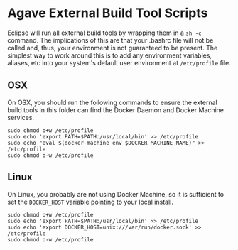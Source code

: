 # Agave External Build Tool Scripts

Eclipse will run all external build tools by wrapping them in a `sh -c` command. The implications of this are that your .bashrc file will not be called and, thus, your environment is not guaranteed to be present. The simplest way to work around this is to add any environment variables, aliases, etc into your system's default user environment at `/etc/profile` file.

## OSX

On OSX, you should run the following commands to ensure the external build tools in this folder can find the Docker Daemon and Docker Machine services.

```
sudo chmod o+w /etc/profile
sudo echo 'export PATH=$PATH:/usr/local/bin' >> /etc/profile
sudo echo "eval $(docker-machine env $DOCKER_MACHINE_NAME)" >> /etc/profile
sudo chmod o-w /etc/profile
```

## Linux

On Linux, you probably are not using Docker Machine, so it is sufficient to set the `DOCKER_HOST` variable pointing to your local install.

```
sudo chmod o+w /etc/profile
sudo echo 'export PATH=$PATH:/usr/local/bin' >> /etc/profile
sudo echo 'export DOCKER_HOST=unix:///var/run/docker.sock' >> /etc/profile
sudo chmod o-w /etc/profile
```
